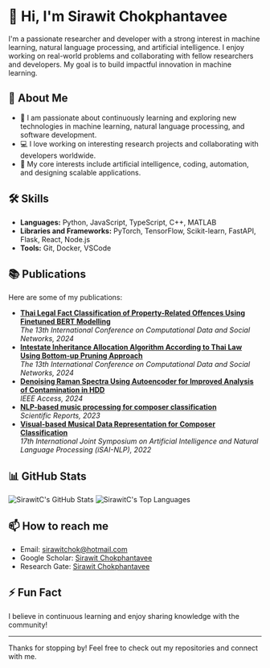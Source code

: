 # 👋 Hi, I'm Sirawit Chokphantavee
I'm a passionate researcher and developer with a strong interest in machine learning, natural language processing, and artificial intelligence. I enjoy working on real-world problems and collaborating with fellow researchers and developers. My goal is to build impactful innovation in machine learning.

## 🚀 About Me

- 🌱 I am passionate about continuously learning and exploring new technologies in machine learning, natural language processing, and software development.
- 💻 I love working on interesting research projects and collaborating with developers worldwide.
- 🔭 My core interests include artificial intelligence, coding, automation, and designing scalable applications.

## 🛠️ Skills

- **Languages:** Python, JavaScript, TypeScript, C++, MATLAB 
- **Libraries and Frameworks:** PyTorch, TensorFlow, Scikit-learn, FastAPI, Flask, React, Node.js
- **Tools:** Git, Docker, VSCode

## 📚 Publications

Here are some of my publications:

- **[Thai Legal Fact Classification of Property-Related Offences Using Finetuned BERT Modelling](https://link.springer.com/chapter/10.1007/978-981-96-6389-7_26)** </br> _The 13th International Conference on Computational Data and Social Networks, 2024_
- **[Intestate Inheritance Allocation Algorithm According to Thai Law Using Bottom-up Pruning Approach](https://link.springer.com/chapter/10.1007/978-981-96-6389-7_24)** </br> _The 13th International Conference on Computational Data and Social Networks, 2024_
- **[Denoising Raman Spectra Using Autoencoder for Improved Analysis of Contamination in HDD](https://ieeexplore.ieee.org/document/10637964)** </br> _IEEE Access, 2024_
- **[NLP-based music processing for composer classification](https://www.nature.com/articles/s41598-023-40332-0)** </br> _Scientific Reports, 2023_
- **[Visual-based Musical Data Representation for Composer Classification](https://ieeexplore.ieee.org/document/9960254)** </br> _17th International Joint Symposium on Artificial Intelligence and Natural Language Processing (iSAI-NLP), 2022_

## 📊 GitHub Stats

![SirawitC's GitHub Stats](https://github-readme-stats.vercel.app/api?username=SirawitC&show_icons=true&theme=radical)
![SirawitC's Top Languages](https://github-readme-stats.vercel.app/api/top-langs/?username=SirawitC&layout=compact&theme=radical)

## 📫 How to reach me

- Email: [sirawitchok@hotmail.com](mailto:sirawitchok@hotmail.com)
- Google Scholar: [Sirawit Chokphantavee](https://scholar.google.com/citations?hl=en&user=aZtKu5kAAAAJ)
- Research Gate: [Sirawit Chokphantavee](https://www.researchgate.net/profile/Sirawit-Chokphantavee)

## ⚡ Fun Fact

I believe in continuous learning and enjoy sharing knowledge with the community!

---

Thanks for stopping by! Feel free to check out my repositories and connect with me.
